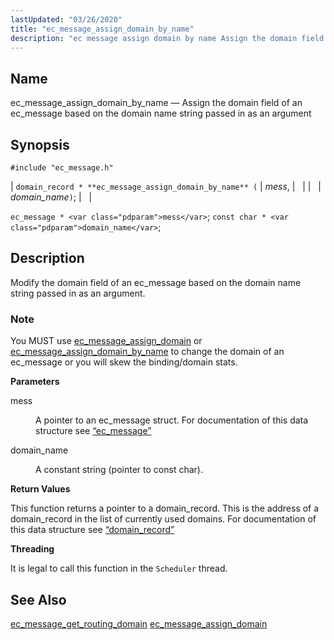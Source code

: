```yaml
---
lastUpdated: "03/26/2020"
title: "ec_message_assign_domain_by_name"
description: "ec message assign domain by name Assign the domain field of an ec message based on the domain name string passed in as an argument domain record ec message assign domain by name mess domain name ec message mess const char domain name Modify the domain field of an ec..."
---
```


<a name="apis.ec_message_assign_domain_by_name"></a> 
## Name

ec_message_assign_domain_by_name — Assign the domain field of an ec_message based on the domain name string passed in as an argument

## Synopsis

`#include "ec_message.h"`

| `domain_record * **ec_message_assign_domain_by_name** (` | <var class="pdparam">mess</var>, |   |
|   | <var class="pdparam">domain_name</var>`)`; |   |

`ec_message * <var class="pdparam">mess</var>`;
`const char * <var class="pdparam">domain_name</var>`;<a name="idp55234368"></a> 
## Description

Modify the domain field of an ec_message based on the domain name string passed in as an argument.

### Note

You MUST use [ec_message_assign_domain](/momentum/3/3-api/apis-ec-message-assign-domain) or [ec_message_assign_domain_by_name](/momentum/3/3-api/apis-ec-message-assign-domain-by-name) to change the domain of an ec_message or you will skew the binding/domain stats.

**<a name="idp55237792"></a> Parameters**

<dl class="variablelist">

<dt>mess</dt>

<dd>

A pointer to an ec_message struct. For documentation of this data structure see [“ec_message”](/momentum/3/3-api/structs-ec-message)

</dd>

<dt>domain_name</dt>

<dd>

A constant string (pointer to const char).

</dd>

</dl>

**<a name="idp55243008"></a> Return Values**

This function returns a pointer to a domain_record. This is the address of a domain_record in the list of currently used domains. For documentation of this data structure see [“domain_record”](/momentum/3/3-api/structs-domain-record)

**<a name="idp55244656"></a> Threading**

It is legal to call this function in the `Scheduler` thread.

<a name="idp55246192"></a> 
## See Also

[ec_message_get_routing_domain](/momentum/3/3-api/apis-ec-message-get-routing-domain) [ec_message_assign_domain](/momentum/3/3-api/apis-ec-message-assign-domain)